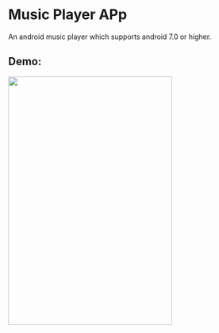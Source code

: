 # Music Player APp

An android music player which supports android 7.0 or higher.

## Demo:

<img src="demo.gif" width="330" height="500">
